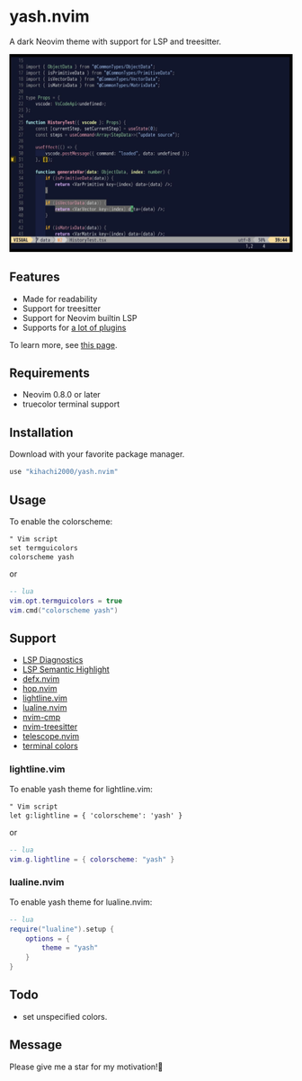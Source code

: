 # yash.nvim
A dark Neovim theme with support for LSP and treesitter.

![Sample image](image/v0.7.0.jpg)

## Features
- Made for readability
- Support for treesitter
- Support for Neovim builtin LSP
- Supports for [a lot of plugins](https://github.com/kihachi2000/yash.nvim#support)

To learn more, see [this page](https://zenn.dev/kihachi2000/articles/4f4314ef791c5d).

## Requirements
- Neovim 0.8.0 or later
- truecolor terminal support

## Installation
Download with your favorite package manager.
```lua
use "kihachi2000/yash.nvim"
```

## Usage
To enable the colorscheme:

```vim
" Vim script
set termguicolors
colorscheme yash
```

or

```lua
-- lua
vim.opt.termguicolors = true
vim.cmd("colorscheme yash")
```

## Support
- [LSP Diagnostics](https://neovim.io/doc/user/lsp.html)
- [LSP Semantic Highlight](https://neovim.io/doc/user/lsp.html#lsp-semantic-highlight)
- [defx.nvim](https://github.com/Shougo/defx.nvim)
- [hop.nvim](https://github.com/smoka7/hop.nvim)
- [lightline.vim](https://github.com/itchyny/lightline.vim)
- [lualine.nvim](https://github.com/nvim-lualine/lualine.nvim)
- [nvim-cmp](https://github.com/hrsh7th/nvim-cmp)
- [nvim-treesitter](https://github.com/nvim-treesitter/nvim-treesitter)
- [telescope.nvim](https://github.com/nvim-telescope/telescope.nvim)
- [terminal colors](https://neovim.io/doc/user/nvim_terminal_emulator.html#terminal-config)

### lightline.vim
To enable yash theme for lightline.vim: 
```vim
" Vim script
let g:lightline = { 'colorscheme': 'yash' }
```

or

```lua
-- lua
vim.g.lightline = { colorscheme: "yash" }
```

### lualine.nvim
To enable yash theme for lualine.nvim: 
```lua
-- lua
require("lualine").setup {
    options = {
        theme = "yash"
    }
}
```

## Todo
- set unspecified colors.

## Message
Please give me a star for my motivation!🙌
